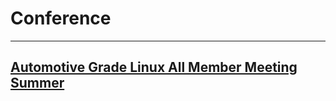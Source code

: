 # Conference

---

## [Automotive Grade Linux All Member Meeting Summer](./amm2023summer/schedule.md)

